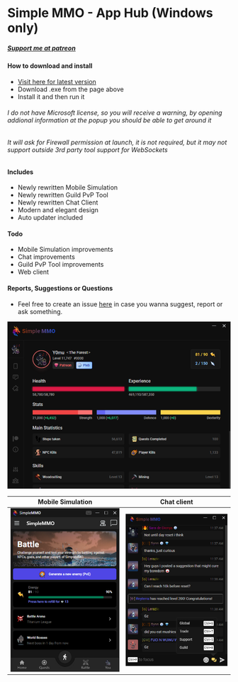 # Simple MMO - App Hub (Windows only)
##### [Support me at patreon](https://www.patreon.com/Y0mu)
#### How to download and install
- [Visit here for latest version](https://github.com/ImY0mu/SimpleMMO-Hub-Dist/releases/latest)
- Download .exe from the page above
- Install it and then run it
###### I do not have Microsoft license, so you will receive a warning, by opening addional information at the popup you should be able to get around it
###### It will ask for Firewall permission at launch, it is not required, but it may not support outside 3rd party tool support for WebSockets

#### Includes
- Newly rewritten Mobile Simulation
- Newly rewritten Guild PvP Tool
- Newly rewritten Chat Client
- Modern and elegant design
- Auto updater included
#### Todo
- Mobile Simulation improvements
- Chat improvements
- Guild PvP Tool improvements
- Web client
#### Reports, Suggestions or Questions
- Feel free to create an issue [here](https://github.com/ImY0mu/SimpleMMO-Hub-Dist/issues) in case you wanna suggest, report or ask something.

![App Hub](https://github.com/ImY0mu/SimpleMMO-Hub-Dist/blob/master/images/hub.png)

Mobile Simulation           |  Chat client
:-------------------------:|:-------------------------:
![Mobile Simulation](https://github.com/ImY0mu/SimpleMMO-Hub-Dist/blob/master/images/mobile.png)  |  ![Chat client](https://github.com/ImY0mu/SimpleMMO-Hub-Dist/blob/master/images/chat.png)
